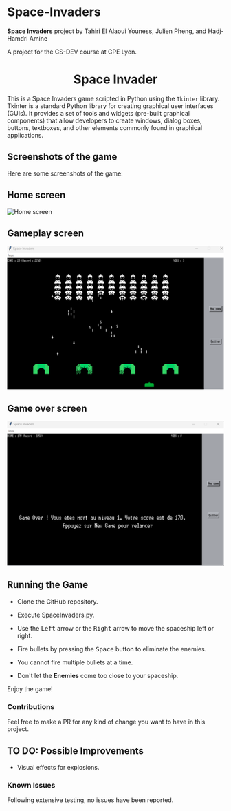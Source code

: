 # Space-Invaders

**Space Invaders** project by Tahiri El Alaoui Youness, Julien Pheng, and Hadj-Hamdri Amine

A project for the CS-DEV course at CPE Lyon.

<h1 align="center"> Space Invader </h1>

This is a Space Invaders game scripted in Python using the `Tkinter` library. Tkinter is a standard Python library for creating graphical user interfaces (GUIs). It provides a set of tools and widgets (pre-built graphical components) that allow developers to create windows, dialog boxes, buttons, textboxes, and other elements commonly found in graphical applications.

## Screenshots of the game

Here are some screenshots of the game:
## Home screen
![Home screen](https://github.com/Teay2026/Space_Invaders_Game/blob/main/Space_Invaders/ScreenShots/Capture%20d'%C3%A9cran%202024-01-16%20180602.png)

## Gameplay screen
![Gameplay screen](https://github.com/Teay2026/Space_Invaders_Game/blob/main/Space_Invaders/ScreenShots/action_screen.png)

## Game over screen
![Gameover screen](https://github.com/Teay2026/Space_Invaders_Game/blob/main/Space_Invaders/ScreenShots/gameover_screen.png)


## Running the Game

- Clone the GitHub repository.
  
- Execute SpaceInvaders.py.
  
- Use the <kbd>Left</kbd> arrow or the <kbd>Right</kbd> arrow to move the spaceship left or right.
  
- Fire bullets by pressing the <kbd>Space</kbd> button to eliminate the enemies.
  
- You cannot fire multiple bullets at a time.
  
- Don't let the **Enemies** come too close to your spaceship.

Enjoy the game!

### Contributions

Feel free to make a PR for any kind of change you want to have in this project.

## TO DO: Possible Improvements

* Visual effects for explosions.

### Known Issues

Following extensive testing, no issues have been reported.
